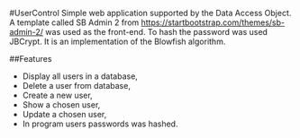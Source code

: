 
#UserControl
Simple web application supported by the Data Access Object. 
A template called SB Admin 2 from https://startbootstrap.com/themes/sb-admin-2/ 
was used as the front-end. To hash the password was used JBCrypt. 
It is an implementation of the Blowfish algorithm.

##Features

* Display all users in a database,
* Delete a user from database,
* Create a new user,
* Show a chosen user,
* Update a chosen user,
* In program users passwords was hashed.